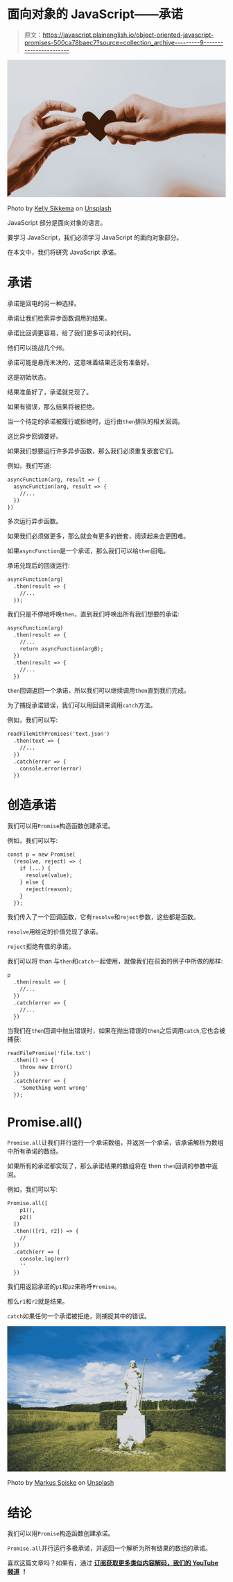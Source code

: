# 面向对象的 JavaScript——承诺

> 原文：<https://javascript.plainenglish.io/object-oriented-javascript-promises-500ca78baec7?source=collection_archive---------9----------------------->

![](img/7fc4bc3e180945bae7b14de6be4b4f9b.png)

Photo by [Kelly Sikkema](https://unsplash.com/@kellysikkema?utm_source=medium&utm_medium=referral) on [Unsplash](https://unsplash.com?utm_source=medium&utm_medium=referral)

JavaScript 部分是面向对象的语言。

要学习 JavaScript，我们必须学习 JavaScript 的面向对象部分。

在本文中，我们将研究 JavaScript 承诺。

# 承诺

承诺是回电的另一种选择。

承诺让我们检索异步函数调用的结果。

承诺比回调更容易，给了我们更多可读的代码。

他们可以挑战几个州。

承诺可能是悬而未决的，这意味着结果还没有准备好。

这是初始状态。

结果准备好了，承诺就兑现了。

如果有错误，那么结果将被拒绝。

当一个待定的承诺被履行或拒绝时，运行由`then`排队的相关回调。

这比异步回调要好。

如果我们想要运行许多异步函数，那么我们必须重复嵌套它们。

例如，我们写道:

```
asyncFunction(arg, result => {
  asyncFunction(arg, result => {
    //...
  })
})
```

多次运行异步函数。

如果我们必须做更多，那么就会有更多的嵌套，阅读起来会更困难。

如果`asyncFunction`是一个承诺，那么我们可以给`then`回电。

承诺兑现后的回拨运行:

```
asyncFunction(arg)
  .then(result => {
    //...
  });
```

我们只是不停地呼唤`then`，直到我们呼唤出所有我们想要的承诺:

```
asyncFunction(arg)
  .then(result => {
    //...
    return asyncFunction(argB);
  })
  .then(result => {
    //...
  })
```

`then`回调返回一个承诺，所以我们可以继续调用`then`直到我们完成。

为了捕捉承诺错误，我们可以用回调来调用`catch`方法。

例如，我们可以写:

```
readFileWithPromises('text.json')
  .then(text => {
    //...
  })
  .catch(error => {
    console.error(error)
  })
```

# 创造承诺

我们可以用`Promise`构造函数创建承诺。

例如，我们可以写:

```
const p = new Promise(
  (resolve, reject) => {
    if (...) {
      resolve(value);
    } else {
      reject(reason);
    }
  });
```

我们传入了一个回调函数，它有`resolve`和`reject`参数，这些都是函数。

`resolve`用给定的价值兑现了承诺。

`reject`拒绝有值的承诺。

我们可以将 than 与`then`和`catch`一起使用，就像我们在前面的例子中所做的那样:

```
p
  .then(result => {
    //...
  })
  .catch(error => {
    //...
  })
```

当我们在`then`回调中抛出错误时，如果在抛出错误的`then`之后调用`catch`,它也会被捕获:

```
readFilePromise('file.txt')
  .then(() => {
    throw new Error()
  })
  .catch(error => {
    'Something went wrong'
  });
```

# Promise.all()

`Promise.all`让我们并行运行一个承诺数组，并返回一个承诺，该承诺解析为数组中所有承诺的数组。

如果所有的承诺都实现了，那么承诺结果的数组将在 then `then`回调的参数中返回。

例如，我们可以写:

```
Promise.all([
    p1(),
    p2()
  ])
  .then(([r1, r2]) => {
    //
  })
  .catch(err => {
    console.log(err)
    ''
  })
```

我们用返回承诺的`p1`和`p2`来称呼`Promise`。

那么`r1`和`r2`就是结果。

`catch`如果任何一个承诺被拒绝，则捕捉其中的错误。

![](img/6022c3e962e66d6756bc2aae5ffe0c43.png)

Photo by [Markus Spiske](https://unsplash.com/@markusspiske?utm_source=medium&utm_medium=referral) on [Unsplash](https://unsplash.com?utm_source=medium&utm_medium=referral)

# 结论

我们可以用`Promise`构造函数创建承诺。

`Promise.all`并行运行多极承诺，并返回一个解析为所有结果的数组的承诺。

喜欢这篇文章吗？如果有，通过 [**订阅获取更多类似内容解码，我们的 YouTube 频道**](https://www.youtube.com/channel/UCtipWUghju290NWcn8jhyAw?sub_confirmation=true) **！**